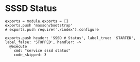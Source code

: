 
# SSSD Status

    exports = module.exports = []
    exports.push 'masson/bootstrap'
    # exports.push require('./index').configure

    exports.push header: 'SSSD # Status', label_true: 'STARTED', label_false: 'STOPPED', handler: ->
      @execute
        cmd: "service sssd status"
        code_skipped: 3
